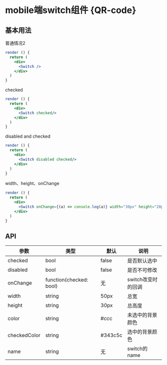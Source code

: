 # mobile端switch组件 {QR-code}

## 基本用法
普通情况2

```jsx harmony
render () {
  return (
    <div>
      <Switch />
    </div>
  )
}
```

checked
```jsx harmony
render () {
  return (
    <div>
      <Switch checked/>
    </div>
  )
}
```

disabled and checked
```jsx harmony
render () {
  return (
    <div>
      <Switch disabled checked/>
    </div>
  )
}
```

width、height、onChange
```jsx harmony
render () {
  return (
    <div>
      <Switch onChange={(a) => console.log(a)} width="30px" height="20px" color="red" checkedColor="green" name="switch"/>
    </div>
  )
}
```

## API

|   参数    |   类型   |   默认  |   说明     |
|-----------|----------|------------|-------------------|
| checked   |  bool  |     false     | 是否默认选中 |
| disabled  |  bool  |  false    | 是否不可修改	|
| onChange  | function(checked: bool) | 无 | switch改变时的回调 |
| width     |  string|     50px     | 总宽 |
| height    |  string  |     30px     | 总高度 |
| color   |  string  |     #ccc     | 未选中的背景颜色 |
| checkedColor   |  string  |   #343c5c   | 选中的背景颜色 |
| name   |  string  |   无   | switch的name |
